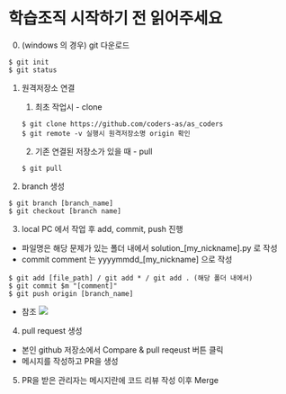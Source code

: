 # 학습조직 시작하기 전 읽어주세요

0. (windows 의 경우) git 다운로드
~~~
$ git init
$ git status
~~~
1. 원격저장소 연결

    1. 최초 작업시 - clone
    ~~~
    $ git clone https://github.com/coders-as/as_coders
    $ git remote -v 실행시 원격저장소명 origin 확인
    ~~~
    2. 기존 연결된 저장소가 있을 때 - pull
    ~~~
    $ git pull
    ~~~

2. branch 생성
~~~
$ git branch [branch_name]
$ git checkout [branch name]
~~~

3. local PC 에서 작업 후 add, commit, push 진행
- 파일명은 해당 문제가 있는 폴더 내에서 solution_[my_nickname].py 로 작성
- commit comment 는 yyyymmdd_[my_nickname] 으로 작성
~~~
$ git add [file_path] / git add * / git add . (해당 폴더 내에서)
$ git commit $m "[comment]"
$ git push origin [branch_name]
~~~
* 참조
![](https://www.secmem.org/assets/images/git_pr/git_transaction.png)

4. pull request 생성
- 본인 github 저장소에서 Compare & pull reqeust 버튼 클릭
- 메시지를 작성하고 PR을 생성

5. PR을 받은 관리자는 메시지란에 코드 리뷰 작성 이후 Merge

